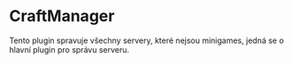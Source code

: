 # CraftManager

Tento plugin spravuje všechny servery, které nejsou minigames, jedná se o hlavní plugin pro správu serveru.
